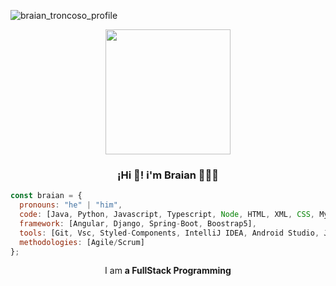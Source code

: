 ![braian_troncoso_profile](https://github.com/BraianTroncoso/BraianTroncoso/assets/95662710/fa848f85-cd93-4600-9b88-51aa62582990)
<p align="center" width="300" >
<img align="center"width="200" src="![braian_troncoso_profile](https://github.com/BraianTroncoso/BraianTroncoso/assets/95662710/c996c620-741e-46d7-92b4-7c94d200cf71)"/>
<h3 align="center">¡Hi 👋! i'm Braian 👨🏻‍💻</h3>
</p>


```javascript
const braian = {
  pronouns: "he" | "him",
  code: [Java, Python, Javascript, Typescript, Node, HTML, XML, CSS, MySQL, PostgreSQL, MongoDB],
  framework: [Angular, Django, Spring-Boot, Boostrap5],
  tools: [Git, Vsc, Styled-Components, IntelliJ IDEA, Android Studio, Jira, Figma, Canva, Linux, Postman, Swagger, Docker],
  methodologies: [Agile/Scrum]
};
```
<p align="center">I am <strong> a FullStack Programming</strong></p>
